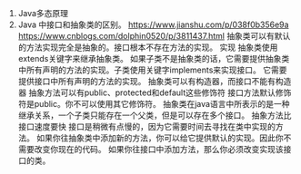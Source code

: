1. Java多态原理
2. Java 中接口和抽象类的区别。
https://www.jianshu.com/p/038f0b356e9a
https://www.cnblogs.com/dolphin0520/p/3811437.html
抽象类可以有默认的方法实现完全是抽象的。接口根本不存在方法的实现。
实现 抽象类使用extends关键字来继承抽象类。
    如果子类不是抽象类的话，它需要提供抽象类中所有声明的方法的实现。子类使用关键字implements来实现接口。
    它需要提供接口中所有声明的方法的实现。
抽象类可以有构造器，而接口不能有构造器
抽象方法可以有public、protected和default这些修饰符 
接口方法默认修饰符是public。你不可以使用其它修饰符。
抽象类在java语言中所表示的是一种继承关系，一个子类只能存在一个父类，但是可以存在多个接口。
抽象方法比接口速度要快
接口是稍微有点慢的，因为它需要时间去寻找在类中实现的方法。
如果你往抽象类中添加新的方法，你可以给它提供默认的实现。因此你不需要改变你现在的代码。 如果你往接口中添加方法，那么你必须改变实现该接口的类。